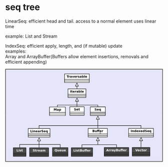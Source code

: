 
# seq tree


LinearSeq: efficient head and tail. access to a normal element uses linear time  

example: List and Stream  

IndexSeq: efficient apply, length, and (if mutable) update   
examples:  
Array and ArrayBuffer(Buffers allow element insertions, removals and efficient appending)    



![alt text](https://github.com/Marathon-fan/scala_samples/blob/master/project29_seq_tree/scala_seq_tree.png)
